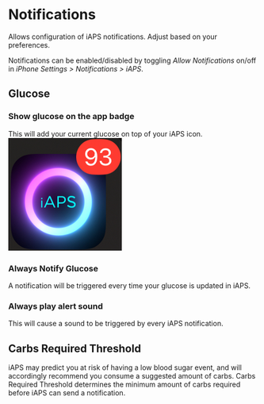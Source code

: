# Notifications
Allows configuration of iAPS notifications. Adjust based on your preferences.

Notifications can be enabled/disabled by toggling *Allow Notifications* on/off in *iPhone Settings > Notifications > iAPS*.

## Glucose

### Show glucose on the app badge
This will add your current glucose on top of your iAPS icon. \
![badge](img/badge.png)

### Always Notify Glucose
A notification will be triggered every time your glucose is updated in iAPS.

### Always play alert sound
This will cause a sound to be triggered by every iAPS notification.

## Carbs Required Threshold
iAPS may predict you at risk of having a low blood sugar event, and will accordingly recommend you consume a suggested amount of carbs. Carbs Required Threshold determines the minimum amount of carbs required before iAPS can send a notification. 
